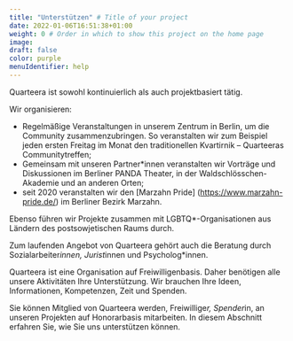 ```yaml
---
title: "Unterstützen" # Title of your project
date: 2022-01-06T16:51:38+01:00
weight: 0 # Order in which to show this project on the home page
image:
draft: false
color: purple
menuIdentifier: help
---
```

Quarteera ist sowohl kontinuierlich als auch projektbasiert tätig.

Wir organisieren:
- Regelmäßige Veranstaltungen in unserem Zentrum in Berlin, um die Community zusammenzubringen. So veranstalten wir zum Beispiel jeden ersten Freitag im Monat den traditionellen Kvartirnik – Quarteeras Communitytreffen;
- Gemeinsam mit unseren Partner*innen veranstalten wir Vorträge und Diskussionen im Berliner PANDA Theater, in der Waldschlösschen-Akademie und an anderen Orten;
- seit 2020 veranstalten wir den [Marzahn Pride] (https://www.marzahn-pride.de/) im Berliner Bezirk Marzahn.

Ebenso führen wir Projekte zusammen mit LGBTQ*-Organisationen aus Ländern des postsowjetischen Raums durch.

Zum laufenden Angebot von Quarteera gehört auch die Beratung durch Sozialarbeiter*innen, Jurist*innen und Psycholog*innen.

Quarteera ist eine Organisation auf Freiwilligenbasis. Daher benötigen alle unsere Aktivitäten Ihre Unterstützung. Wir brauchen Ihre Ideen, Informationen, Kompetenzen, Zeit und Spenden.

Sie können Mitglied von Quarteera werden, Freiwillige*r, Spender*in, an unseren Projekten auf Honorarbasis mitarbeiten. In diesem Abschnitt erfahren Sie, wie Sie uns unterstützen können.
